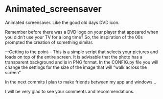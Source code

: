 # Animated_screensaver
Animated screensaver. Like the good old days DVD icon.

Remember before there was a DVD logo on your player that appeared when you didn’t use your TV for a long time?
So, the inspiration of the 00s prompted the creation of something similar.

--Getting to the point--
This is a simple script that selects your pictures and loads on top of the entire screen. 
It is advisable that the photo has a transparent background and is in PNG format.
In the СONFIG.py file you will change the settings for the size of the image that will “walk across the screen”


In the next commits I plan to make friends between my app and windows...

I will be very glad to see your comments and recommendations.
